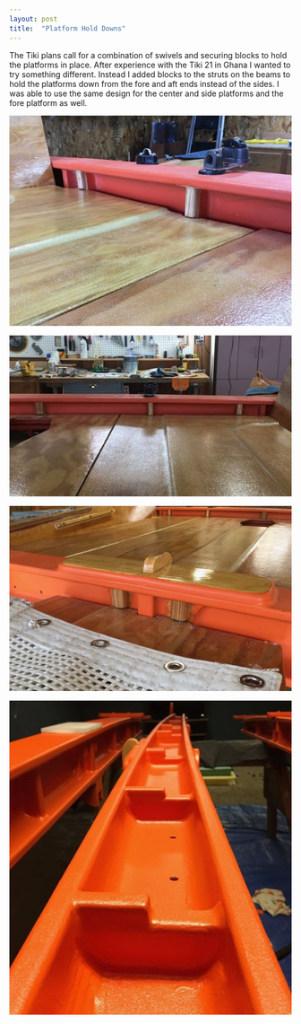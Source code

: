 ```yaml
---
layout: post
title:  "Platform Hold Downs"
---
```


The Tiki plans call for a combination of swivels and securing blocks to hold the platforms in place. After experience with the Tiki 21 in Ghana I wanted to try something different. Instead I added blocks to the struts on the beams to hold the platforms down from the fore and aft ends instead of the sides. I was able to use the same design for the center and side platforms and the fore platform as well.

![Side Platform](/assets/images/hold-downs-1.jpg)

![Center and Side Platforms](/assets/images/hold-downs-2.jpg)

![Fore Platform](/assets/images/hold-downs-3.jpg)

![Painted Up](/assets/images/hold-downs-4.jpg)
